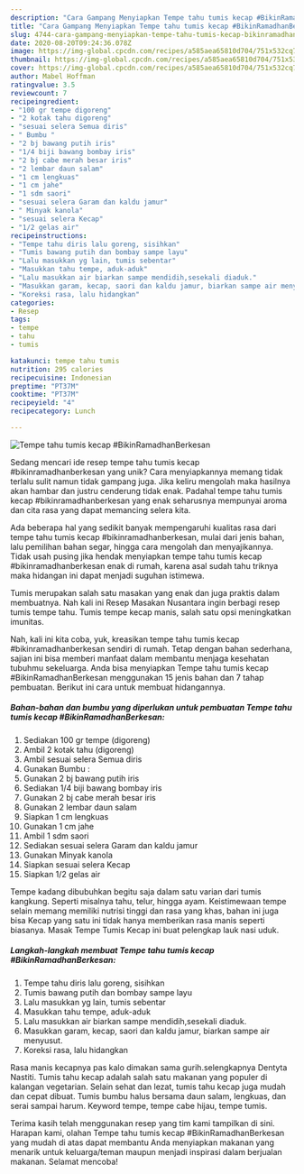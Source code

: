 ```yaml
---
description: "Cara Gampang Menyiapkan Tempe tahu tumis kecap #BikinRamadhanBerkesan Anti Gagal"
title: "Cara Gampang Menyiapkan Tempe tahu tumis kecap #BikinRamadhanBerkesan Anti Gagal"
slug: 4744-cara-gampang-menyiapkan-tempe-tahu-tumis-kecap-bikinramadhanberkesan-anti-gagal
date: 2020-08-20T09:24:36.078Z
image: https://img-global.cpcdn.com/recipes/a585aea65810d704/751x532cq70/tempe-tahu-tumis-kecap-bikinramadhanberkesan-foto-resep-utama.jpg
thumbnail: https://img-global.cpcdn.com/recipes/a585aea65810d704/751x532cq70/tempe-tahu-tumis-kecap-bikinramadhanberkesan-foto-resep-utama.jpg
cover: https://img-global.cpcdn.com/recipes/a585aea65810d704/751x532cq70/tempe-tahu-tumis-kecap-bikinramadhanberkesan-foto-resep-utama.jpg
author: Mabel Hoffman
ratingvalue: 3.5
reviewcount: 7
recipeingredient:
- "100 gr tempe digoreng"
- "2 kotak tahu digoreng"
- "sesuai selera Semua diris"
- " Bumbu "
- "2 bj bawang putih iris"
- "1/4 biji bawang bombay iris"
- "2 bj cabe merah besar iris"
- "2 lembar daun salam"
- "1 cm lengkuas"
- "1 cm jahe"
- "1 sdm saori"
- "sesuai selera Garam dan kaldu jamur"
- " Minyak kanola"
- "sesuai selera Kecap"
- "1/2 gelas air"
recipeinstructions:
- "Tempe tahu diris lalu goreng, sisihkan"
- "Tumis bawang putih dan bombay sampe layu"
- "Lalu masukkan yg lain, tumis sebentar"
- "Masukkan tahu tempe, aduk-aduk"
- "Lalu masukkan air biarkan sampe mendidih,sesekali diaduk."
- "Masukkan garam, kecap, saori dan kaldu jamur, biarkan sampe air menyusut."
- "Koreksi rasa, lalu hidangkan"
categories:
- Resep
tags:
- tempe
- tahu
- tumis

katakunci: tempe tahu tumis 
nutrition: 295 calories
recipecuisine: Indonesian
preptime: "PT37M"
cooktime: "PT37M"
recipeyield: "4"
recipecategory: Lunch

---
```



![Tempe tahu tumis kecap #BikinRamadhanBerkesan](https://img-global.cpcdn.com/recipes/a585aea65810d704/751x532cq70/tempe-tahu-tumis-kecap-bikinramadhanberkesan-foto-resep-utama.jpg)

Sedang mencari ide resep tempe tahu tumis kecap #bikinramadhanberkesan yang unik? Cara menyiapkannya memang tidak terlalu sulit namun tidak gampang juga. Jika keliru mengolah maka hasilnya akan hambar dan justru cenderung tidak enak. Padahal tempe tahu tumis kecap #bikinramadhanberkesan yang enak seharusnya mempunyai aroma dan cita rasa yang dapat memancing selera kita.

Ada beberapa hal yang sedikit banyak mempengaruhi kualitas rasa dari tempe tahu tumis kecap #bikinramadhanberkesan, mulai dari jenis bahan, lalu pemilihan bahan segar, hingga cara mengolah dan menyajikannya. Tidak usah pusing jika hendak menyiapkan tempe tahu tumis kecap #bikinramadhanberkesan enak di rumah, karena asal sudah tahu triknya maka hidangan ini dapat menjadi suguhan istimewa.

Tumis merupakan salah satu masakan yang enak dan juga praktis dalam membuatnya. Nah kali ini Resep Masakan Nusantara ingin berbagi resep tumis tempe tahu. Tumis tempe kecap manis, salah satu opsi meningkatkan imunitas.


Nah, kali ini kita coba, yuk, kreasikan tempe tahu tumis kecap #bikinramadhanberkesan sendiri di rumah. Tetap dengan bahan sederhana, sajian ini bisa memberi manfaat dalam membantu menjaga kesehatan tubuhmu sekeluarga. Anda bisa menyiapkan Tempe tahu tumis kecap #BikinRamadhanBerkesan menggunakan 15 jenis bahan dan 7 tahap pembuatan. Berikut ini cara untuk membuat hidangannya.

<!--inarticleads1-->

##### Bahan-bahan dan bumbu yang diperlukan untuk pembuatan Tempe tahu tumis kecap #BikinRamadhanBerkesan:

1. Sediakan 100 gr tempe (digoreng)
1. Ambil 2 kotak tahu (digoreng)
1. Ambil sesuai selera Semua diris
1. Gunakan  Bumbu :
1. Gunakan 2 bj bawang putih iris
1. Sediakan 1/4 biji bawang bombay iris
1. Gunakan 2 bj cabe merah besar iris
1. Gunakan 2 lembar daun salam
1. Siapkan 1 cm lengkuas
1. Gunakan 1 cm jahe
1. Ambil 1 sdm saori
1. Sediakan sesuai selera Garam dan kaldu jamur
1. Gunakan  Minyak kanola
1. Siapkan sesuai selera Kecap
1. Siapkan 1/2 gelas air


Tempe kadang dibubuhkan begitu saja dalam satu varian dari tumis kangkung. Seperti misalnya tahu, telur, hingga ayam. Keistimewaan tempe selain memang memiliki nutrisi tinggi dan rasa yang khas, bahan ini juga bisa Kecap yang satu ini tidak hanya memberikan rasa manis seperti biasanya. Masak Tempe Tumis Kecap ini buat pelengkap lauk nasi uduk. 

<!--inarticleads2-->

##### Langkah-langkah membuat Tempe tahu tumis kecap #BikinRamadhanBerkesan:

1. Tempe tahu diris lalu goreng, sisihkan
1. Tumis bawang putih dan bombay sampe layu
1. Lalu masukkan yg lain, tumis sebentar
1. Masukkan tahu tempe, aduk-aduk
1. Lalu masukkan air biarkan sampe mendidih,sesekali diaduk.
1. Masukkan garam, kecap, saori dan kaldu jamur, biarkan sampe air menyusut.
1. Koreksi rasa, lalu hidangkan


Rasa manis kecapnya pas kalo dimakan sama gurih.selengkapnya Dentyta Nastiti. Tumis tahu kecap adalah salah satu makanan yang populer di kalangan vegetarian. Selain sehat dan lezat, tumis tahu kecap juga mudah dan cepat dibuat. Tumis bumbu halus bersama daun salam, lengkuas, dan serai sampai harum. Keyword tempe, tempe cabe hijau, tempe tumis. 

Terima kasih telah menggunakan resep yang tim kami tampilkan di sini. Harapan kami, olahan Tempe tahu tumis kecap #BikinRamadhanBerkesan yang mudah di atas dapat membantu Anda menyiapkan makanan yang menarik untuk keluarga/teman maupun menjadi inspirasi dalam berjualan makanan. Selamat mencoba!
